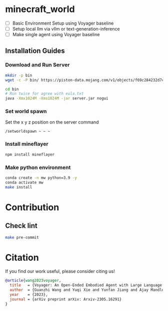 # minecraft_world

- [ ] Basic Environment Setup using Voyager baseline
- [ ] Setup local llm via vllm or text-generation-inference
- [ ] Make single agent using Voyager baseline

## Installation Guides
### Download and Run Server
```sh
mkdir -p bin
wget -c -P bin/ https://piston-data.mojang.com/v1/objects/f69c284232d7c7580bd89a5a4931c3581eae1378/server.jar

cd bin 
# Run twice for agree with eula.txt
java -Xmx1024M -Xms1024M -jar server.jar nogui
```
### Set world spawn
Set the x y z position on the server command
```
/setworldspawn ~ ~ ~
```

### Install mineflayer
```sh
npm install mineflayer
```

### Make python environment
```sh
conda create -n mw python=3.9 -y
conda activate mw
make install
```

# Contribution
## Check lint
```sh
make pre-commit
```

# Citation

If you find our work useful, please consider citing us! 

```bibtex
@article{wang2023voyager,
  title   = {Voyager: An Open-Ended Embodied Agent with Large Language Models},
  author  = {Guanzhi Wang and Yuqi Xie and Yunfan Jiang and Ajay Mandlekar and Chaowei Xiao and Yuke Zhu and Linxi Fan and Anima Anandkumar},
  year    = {2023},
  journal = {arXiv preprint arXiv: Arxiv-2305.16291}
}
```
